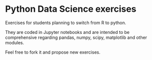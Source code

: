 # Python Data Science exercises

Exercises for students planning to switch from R to python.

They are coded in Jupyter notebooks and are intended to be comprehensive regarding pandas, numpy, scipy, matplotlib and other modules. 


Feel free to fork it and propose new exercises.

